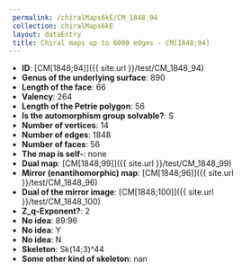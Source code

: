 ```yaml
--- 
 permalink: /chiralMaps6kE/CM_1848_94 
 collection: chiralMaps6kE
 layout: dataEntry
 title: Chiral maps up to 6000 edges - CM[1848;94]
---
```


- **ID**: [CM[1848;94]]({{ site.url }}/test/CM_1848_94)
- **Genus of the underlying surface**: 890
- **Length of the face**: 66
- **Valency**: 264
- **Length of the Petrie polygon**: 56
- **Is the automorphism group solvable?**: S
- **Number of vertices**: 14
- **Number of edges**: 1848
- **Number of faces**: 56
- **The map is self-**: none
- **Dual map**: [CM[1848;99]]({{ site.url }}/test/CM_1848_99)
- **Mirror (enantihomorphic) map**: [CM[1848;96]]({{ site.url }}/test/CM_1848_96)
- **Dual of the mirror image**: [CM[1848;100]]({{ site.url }}/test/CM_1848_100)
- **Z_q-Exponent?**: 2
- **No idea**:  89:96
- **No idea**: Y
- **No idea**: N
- **Skeleton**: Sk(14;3)^44
- **Some other kind of skeleton**: nan
